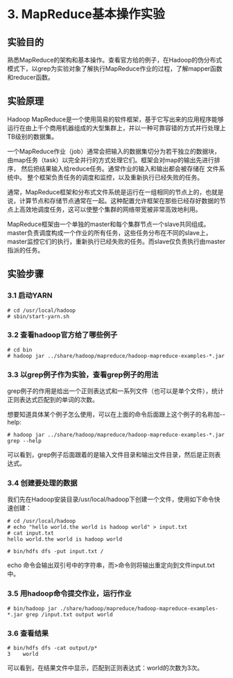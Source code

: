 # 3. MapReduce基本操作实验

## 实验目的
熟悉MapReduce的架构和基本操作。查看官方给的例子，在Hadoop的伪分布式模式下，以grep为实验对象了解执行MapReduce作业的过程，了解mapper函数和reducer函数。

## 实验原理
Hadoop MapReduce是一个使用简易的软件框架，基于它写出来的应用程序能够运行在由上千个商用机器组成的大型集群上，并以一种可靠容错的方式并行处理上TB级别的数据集。

一个MapReduce作业（job）通常会把输入的数据集切分为若干独立的数据块，由map任务（task）以完全并行的方式处理它们。框架会对map的输出先进行排序， 然后把结果输入给reduce任务。通常作业的输入和输出都会被存储在 文件系统中。 整个框架负责任务的调度和监控，以及重新执行已经失败的任务。

通常，MapReduce框架和分布式文件系统是运行在一组相同的节点上的，也就是说，计算节点和存储节点通常在一起。这种配置允许框架在那些已经存好数据的节点上高效地调度任务，这可以使整个集群的网络带宽被非常高效地利用。

MapReduce框架由一个单独的master和每个集群节点一个slave共同组成。master负责调度构成一个作业的所有任务，这些任务分布在不同的slave上，master监控它们的执行，重新执行已经失败的任务。而slave仅负责执行由master指派的任务。

## 实验步骤

### 3.1 启动YARN
```
# cd /usr/local/hadoop
# sbin/start-yarn.sh
```

### 3.2 查看hadoop官方给了哪些例子

```
# cd bin
# hadoop jar ../share/hadoop/mapreduce/hadoop-mapreduce-examples-*.jar
```

### 3.3 以grep例子作为实验，查看grep例子的用法
grep例子的作用是给出一个正则表达式和一系列文件（也可以是单个文件），统计正则表达式匹配到的单词的次数。

想要知道具体某个例子怎么使用，可以在上面的命令后面跟上这个例子的名称加--help:

```
# hadoop jar ../share/hadoop/mapreduce/hadoop-mapreduce-examples-*.jar grep --help
```

可以看到，grep例子后面跟着的是输入文件目录和输出文件目录，然后是正则表达式。

### 3.4 创建要处理的数据

我们先在Hadoop安装目录/usr/local/hadoop下创建一个文件，使用如下命令快速创建：
```
# cd /usr/local/hadoop
# echo "hello world.the world is hadoop world" > input.txt
# cat input.txt 
hello world.the world is hadoop world

# bin/hdfs dfs -put input.txt /
```

echo 命令会输出双引号中的字符串，而>命令则将输出重定向到文件input.txt中。


### 3.5 用hadoop命令提交作业，运行作业

```
# bin/hadoop jar ./share/hadoop/mapreduce/hadoop-mapreduce-examples-*.jar grep /input.txt output world
```
### 3.6 查看结果

```
# bin/hdfs dfs -cat output/p*
3    world
```
可以看到，在结果文件中显示，匹配到正则表达式：world的次数为3次。